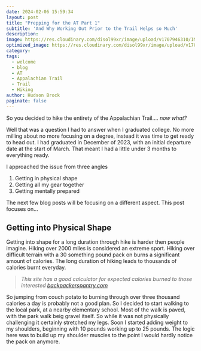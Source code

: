```yaml
---
date: 2024-02-06 15:59:34
layout: post
title: "Prepping for the AT Part 1"
subtitle: 'And Why Working Out Prior to the Trail Helps so Much'
description:
image: https://res.cloudinary.com/disol99xr/image/upload/v1707946310/IMG_8990_k6q5vl.jpg
optimized_image: https://res.cloudinary.com/disol99xr/image/upload/v1707946310/IMG_8990_lowres_wt2u1p.jpg
category:
tags:
  - welcome
  - blog
  - AT
  - Appalachian Trail
  - Trail
  - Hiking
author: Hudson Brock
paginate: false
---
```


So you decided to hike the entirety of the Appalachian Trail.... *now what?*

Well that was a question I had to answer when I graduated college. No more milling about no more focusing on a degree, instead it was time to get ready to head out. I had graduated in December of 2023, with an initial departure date at the start of March. That meant I had a little under 3 months to everything ready.

I approached the issue from three angles

1. Getting in physical shape
2. Getting all my gear together
3. Getting mentally prepared

The next few blog posts will be focusing on a different aspect. This post focuses on...

## Getting into Physical Shape

Getting into shape for a long duration through hike is harder then people imagine. Hiking over 2000 miles is considered an extreme sport. Hiking over difficult terrain with a 30 something pound pack on burns a significant amount of calories. The long duration of hiking leads to thousands of calories burnt everyday. 

> *This site has a good calculator for expected calories burned to those interested [backpackerspantry.com](https://backpackerspantry.com/blogs/news/how-many-calories-does-hiking-burn)*

So jumping from couch potato to burning through over three thousand calories a day is probably not a good plan. So I decided to start walking to the local park, at a nearby elementary school. Most of the walk is paved, with the park walk beig gravel itself. So while it was not physically challenging it certainly stretched my legs. Soon I started adding weight to my shoulders, beginning with 10 pounds working up to 25 pounds. The logic here was to build up my shoulder muscles to the point I would hardly notice the pack on anymore.
